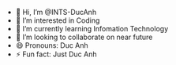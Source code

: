 - 👋 Hi, I’m @INTS-DucAnh
- 👀 I’m interested in Coding
- 🌱 I’m currently learning Infomation Technology
- 💞️ I’m looking to collaborate on near future
- 😄 Pronouns: Duc Anh
- ⚡ Fun fact: Just Duc Anh

<!---
INTS-DucAnh/INTS-DucAnh is a ✨ special ✨ repository because its `README.md` (this file) appears on your GitHub profile.
You can click the Preview link to take a look at your changes.
--->
